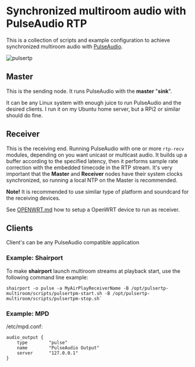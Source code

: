 Synchronized multiroom audio with PulseAudio RTP
================================================

This is a collection of scripts and example configuration to achieve synchronized multiroom audio with [PulseAudio](https://www.freedesktop.org/wiki/Software/PulseAudio/).

![pulsertp](https://raw.githubusercontent.com/mada3k/pulsertp-multiroom/master/pulsertp.png "Pulse RTP flow")


Master
------

This is the sending node. It runs PulseAudio with the __master__ "__sink__".

It can be any Linux system with enough juice to run PulseAudio and the desired clients. I run it on my Ubuntu home server, but a RPi2 or similar should do fine.


Receiver
--------

This is the receiving end. Running PulseAudio with one or more `rtp-recv` modules, depending on you want unicast or multicast audio. 
It builds up a buffer according to the specified latency, then it performs sample rate correction with the embedded timecode in the RTP stream.
It's very important that the __Master__ and __Receiver__ nodes have their system clocks synchronized, so running a local NTP on the Master is recommended.

__Note!__ It is recommended to use similar type of platform and soundcard for the receiving devices.

See [OPENWRT.md](OPENWRT.md) how to setup a OpenWRT device to run as receiver.


Clients
-------

Client's can be any PulseAudio compatible application


### Example: Shairport

To make __shairport__ launch multiroom streams at playback start, use the following command line example:

    shairport -o pulse -a MyAirPlayReceiverName -B /opt/pulsertp-multiroom/scripts/pulsertpm-start.sh -B /opt/pulsertp-multiroom/scripts/pulsertpm-stop.sh`


### Example: MPD

/etc/mpd.conf:

    audio_output {
        type        "pulse"
        name        "PulseAudio Output"
        server      "127.0.0.1"
    }
